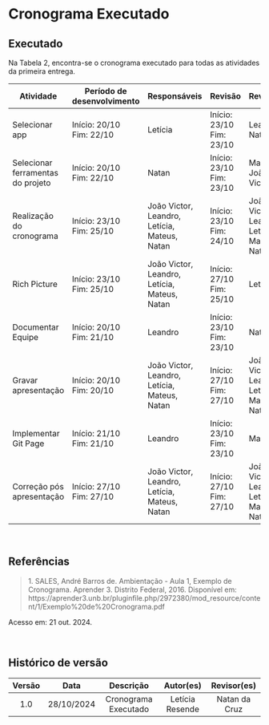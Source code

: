 # Cronograma Executado

## Executado
Na Tabela 2, encontra-se o cronograma executado para todas as atividades da primeira entrega.

| Atividade                                      	| Período de desenvolvimento 	| Responsáveis               	| Revisão                  	| Revisores        	|
|------------------------------------------------	|----------------------------	|----------------------------	|--------------------------	|------------------	|
|   Selecionar app                      	| Início: 20/10 <br>Fim: 22/10    	| Letícia                      	| Início: 23/10 Fim: 23/10  	| Leandro e Natan 	|
|   Selecionar ferramentas do projeto   	| Início: 20/10 <br>Fim: 22/10    	| Natan           	| Início: 23/10 Fim: 23/10  	| Mateus e João Victor         	|
|   Realização do cronograma            	| Início: 23/10 <br>Fim: 25/10    	| João Victor, Leandro, Letícia, Mateus, Natan 	| Início: 23/10 Fim: 24/10  	| João Victor, Leandro, Letícia, Mateus, Natan          	|
|   Rich Picture                        	| Início: 23/10 <br>Fim: 25/10    	| João Victor, Leandro, Letícia, Mateus, Natan         	| Início: 27/10 Fim: 25/10  	| Letícia       	|
|   Documentar Equipe                   	| Início: 20/10 <br>Fim: 21/10    	| Leandro                    	| Início: 23/10 Fim: 23/10  	| Natan          	|
|   Gravar apresentação                 	| Início: 20/10 <br>Fim: 20/10    	| João Victor, Leandro, Letícia, Mateus, Natan                    	| Início: 27/10 Fim: 27/10 	| João Victor, Leandro, Letícia, Mateus, Natan          	|
|    Implementar Git Page              	| Início: 21/10 <br>Fim: 21/10   	| Leandro                     	| Início: 23/10 Fim: 23/10 	| Mateus          	|
|   Correção pós apresentação	| Início: 27/10<br>Fim: 27/10	| João Victor, Leandro, Letícia, Mateus, Natan 	| Início: 27/10<br>Fim: 27/10 	|João Victor, Leandro, Letícia, Mateus, Natan 	|



<br>

## Referências

</center>

> <p id="1">1. SALES, André Barros de. Ambientação - Aula 1, Exemplo de Cronograma. Aprender 3. Distrito Federal, 2016. Disponível em: https://aprender3.unb.br/pluginfile.php/2972380/mod_resource/content/1/Exemplo%20de%20Cronograma.pdf 
   Acesso em: 21 out. 2024.
</p>

<br>

## Histórico de versão

<center>

| Versão |    Data    |      Descrição       |       Autor(es)       |     Revisor(es)     |
| :-----: | :--------: | :------------------: | :-------------------: | :-----------------: |
|  1.0   | 28/10/2024 | Cronograma Executado | Letícia Resende | Natan da Cruz  |


</center>